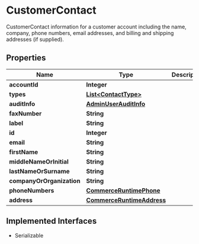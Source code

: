 

# CustomerContact

CustomerContact information for a customer account including the name, company, phone numbers, email addresses, and billing and shipping addresses (if supplied).

## Properties

| Name | Type | Description | Notes |
|------------ | ------------- | ------------- | -------------|
|**accountId** | **Integer** |  |  [optional] |
|**types** | [**List&lt;ContactType&gt;**](ContactType.md) |  |  [optional] |
|**auditInfo** | [**AdminUserAuditInfo**](AdminUserAuditInfo.md) |  |  [optional] |
|**faxNumber** | **String** |  |  [optional] |
|**label** | **String** |  |  [optional] |
|**id** | **Integer** |  |  [optional] |
|**email** | **String** |  |  [optional] |
|**firstName** | **String** |  |  [optional] |
|**middleNameOrInitial** | **String** |  |  [optional] |
|**lastNameOrSurname** | **String** |  |  [optional] |
|**companyOrOrganization** | **String** |  |  [optional] |
|**phoneNumbers** | [**CommerceRuntimePhone**](CommerceRuntimePhone.md) |  |  [optional] |
|**address** | [**CommerceRuntimeAddress**](CommerceRuntimeAddress.md) |  |  [optional] |


## Implemented Interfaces

* Serializable


